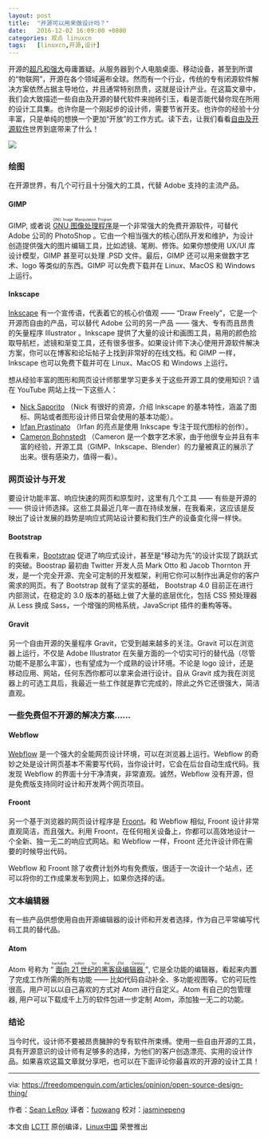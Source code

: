 ```yaml
---
layout: post
title:	"开源可以用来做设计吗？"
date:	2016-12-02 16:09:00 +0800 
categories:	观点 linuxcn 
tags:	[linuxcn,开源,设计]
---
```



开源的[超凡和强大](https://medium.com/dawn-capital/why-leverage-the-power-of-open-source-to-build-a-successful-software-business-8aba6f665bc4#.ggmn2ojxp)毋庸置疑。从服务器到个人电脑桌面、移动设备，甚至到所谓的“物联网”，开源在各个领域遍布全球。然而有一个行业，传统的专有闭源软件解决方案依然占据主导地位，并且通常特别昂贵，这就是设计产业。在这篇文章中，我们会大致描述一些自由及开源的替代软件来抛砖引玉，看是否能代替你现在所用的设计工具集。也许你是一个刚起步的设计师，需要节省开支。也许你的经验十分丰富，只是单纯的想换一个更加“开放”的工作方式。读下去，让我们看看[自由及开源软件](https://en.wikipedia.org/wiki/Free_and_open-source_software)世界到底带来了什么！


![](/Asserts/Images//attachment/album/201612/02/160906fn27zhx36chb7jwl.jpg)


### 绘图


在开源世界，有几个可行且十分强大的工具，代替 Adobe 支持的主流产品。


#### GIMP


GIMP, 或者说 <ruby> <a href="https://www.gimp.org/">  GNU 图像处理程序 </a> <rt>  GNU Image Manipulation Program </rt></ruby> 是一个非常强大的免费开源软件，可替代 Adobe 公司的 PhotoShop 。它由一个相当强大的核心团队开发和维护，为设计创造提供强大的图片编辑工具，比如滤镜、笔刷、修饰。如果你想使用 UX/UI 库设计模型，GIMP 甚至可以处理 .PSD 文件。最后，GIMP 还可以用来做数字艺术、logo 等类似的东西。GIMP 可以免费下载并在 Linux、MacOS 和 Windows 上运行。


#### Inkscape


[Inkscape](https://inkscape.org/en/) 有一个宣传语，代表着它的核心价值观 —— “Draw Freely”，它是一个开源而自由的产品，可以替代 Adobe 公司的另一产品 —— 强大、专有而且昂贵的矢量程序 Illustrator 。Inkscape 提供了大量的设计和画图工具，易用的颜色拾取导航栏，滤镜和渐变工具，还有很多很多。如果设计师下决心使用开源软件解决方案，你可以在博客和论坛帖子上找到非常好的在线文档。和 GIMP 一样，Inkscape 也可以免费下载并可在 Linux、MacOS 和 Windows 上运行。


想从经验丰富的图形和网页设计师那里学习更多关于这些开源工具的使用知识？请在 YouTube 网站上找一下这些人：


* [Nick Saporito](https://www.youtube.com/channel/UCEQXp_fcqwPcqrzNtWJ1w9w) （Nick 有很好的资源，介绍 Inkscape 的基本特性，涵盖了图标、网站或者图形设计师日常会使用的基本功能）。
* [Irfan Prastinato](https://www.youtube.com/user/desainew) （Irfan 的亮点是使用 Inkscape 专注于现代图标的创作）。
* [Cameron Bohnstedt](https://www.youtube.com/channel/UCOfXyFkINXf_e9XNosTJZDw) （Cameron 是一个数字艺术家，由于他很专业并且有丰富的经验，开源工具（GIMP、Inkscape、Blender）的力量被真正的展示了出来。很有感染力，值得一看）。


### 网页设计与开发


要设计功能丰富、响应快速的网页和原型时，这里有几个工具 —— 有些是开源的 —— 供设计师选择。这些工具最近几年一直在持续发展，在我看来，这应该是反映出了设计发展的趋势是响应式网站设计要和我们生产的设备变化得一样快。


#### Bootstrap


在我看来，[Bootstrap](http://getbootstrap.com/) 促进了响应式设计，甚至是“移动为先”的设计实现了跳跃式的突破。Boostrap 最初由 Twitter 开发人员 Mark Otto 和 Jacob Thornton 开发，是一个完全开源、完全可定制的开发框架，利用它你可以制作出满足你的客户需求的网页。有了 Bootstrap 就有了坚实的基础， Bootstrap 4.0 目前正在进行内部测试，在稳定的 3.0 版本的基础上做了大量的底层优化，包括 CSS 预处理器从 Less 换成 Sass，一个增强的网格系统，JavaScript 插件的重构等等。


#### Gravit


另一个自由开源的矢量程序 Gravit，它受到越来越多的关注。Gravit 可以在浏览器上运行，不仅是 Adobe Illustrator 在矢量方面的一个切实可行的替代品（尽管功能不是那么丰富），也有望成为一个成熟的设计环境。不论是 logo 设计，还是移动应用、网站，任何东西你都可以拿来会进行设计。自从 Gravit 成为我在浏览器上的可选工具后，我最近一些工作就是靠它完成的，除此之外它还很强大，简洁直观。


### 一些免费但不开源的解决方案……


#### Webflow


[Webflow](https://webflow.com/) 是一个强大的全能网页设计环境，可以在浏览器上运行。Webflow 的奇妙之处是设计网页基本不需要写代码，当你设计时，它会在后台自动生成代码。我发现 Webflow 的界面十分干净清爽，非常直观。诚然，Webflow 没有开源，但是免费版支持同时设计和开发两个网页项目。


#### Froont


另一个基于浏览器的网页设计程序是 [Froont](http://froont.com/)。和 Webflow 相似, Froont 设计非常直观简洁，而且强大。利用 Froont，在任何相关设备上，你都可以高效地设计一个全新、独一无二的响应式网站。和 Webflow 一样，Froont 还允许设计师在需要的时候导出代码。


Webflow 和 Froont 除了收费计划外均有免费版，很适于一次设计一个站点，还可以将你的工作成果发布到网上，如果你选择的话。


### 文本编辑器


有一些产品供想使用自由开源编辑器的设计师和开发者选择，作为自己平常编写代码工具的替代品。


#### Atom


Atom 号称为<ruby> “ <a href="https://atom.io/">  面向 21 世纪的黑客级编辑器 </a> ” <rt>  hackable editor for the 21st Century </rt></ruby>, 它是全功能的编辑器，看起来内置了完成工作所需的所有功能 —— 比如代码自动补全、多功能视图等。它的可玩性很高，用户可以以自己喜欢的方式对 Atom 进行自定义。Atom 有自己的包管理器, 用户可以下载成千上万的软件包进一步定制 Atom，添加独一无二的功能。


### 结论


当今时代，设计师不要被昂贵臃肿的专有软件所束缚。使用一些自由开源的工具，具有开源意识的设计师有足够多的选择，为他们的客户创造漂亮、实用的设计作品。如果喜欢这篇文章就分享吧，也可以在下面评论你最喜欢的开源的设计工具！




---


via: <https://freedompenguin.com/articles/opinion/open-source-design-thing/>


作者：[Sean LeRoy](https://freedompenguin.com/author/seanleroy/) 译者：[fuowang](https://github.com/fuowang) 校对：[jasminepeng](https://github.com/jasminepeng)


本文由 [LCTT](https://github.com/LCTT/TranslateProject) 原创编译，[Linux中国](https://linux.cn/) 荣誉推出
